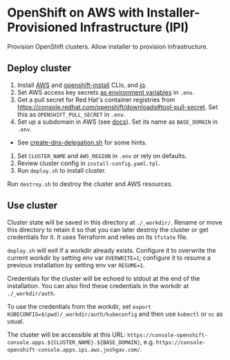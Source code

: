 # OpenShift on AWS with Installer-Provisioned Infrastructure (IPI)

Provision OpenShift clusters. Allow installer to provision infrastructure.

## Deploy cluster

1. Install [AWS][] and [openshift-install][] CLIs, and [jq](https://stedolan.github.io/jq/).
1. Set AWS access key secrets [as environment variables](https://docs.aws.amazon.com/cli/latest/userguide/cli-configure-envvars.html) in `.env`.
1. Get a pull secret for Red Hat's container registries from <https://console.redhat.com/openshift/downloads#tool-pull-secret>. Set this as `OPENSHIFT_PULL_SECRET` in `.env`.
1. Set up a subdomain in AWS (see [docs](https://docs.aws.amazon.com/Route53/latest/DeveloperGuide/CreatingNewSubdomain.html)). Set its name as `BASE_DOMAIN` in `.env`.
  - See [create-dns-delegation.sh](./create-dns-delegation.sh) for some hints.
1. Set `CLUSTER_NAME` and `AWS_REGION` in `.env` or rely on defaults.
1. Review cluster config in `install-config.yaml.tpl`.
1. Run `deploy.sh` to install cluster.

Run `destroy.sh` to destroy the cluster and AWS resources.

## Use cluster

Cluster state will be saved in this directory at `./_workdir/`. Rename or move this
directory to retain it so that you can later destroy the cluster or get
credentials for it. It uses Terraform and relies on its `tfstate` file.

`deploy.sh` will exit if a workdir already exists. Configure it to overwrite the
current workdir by setting env var `OVERWRITE=1`; configure it to resume a
previous installation by setting env var `RESUME=1`.

Credentials for the cluster will be echoed to stdout at the end of the
installation. You can also find these credentials in the workdir at
`./_workdir/auth`.

To use the credentials from the workdir, set `export
KUBECONFIG=$(pwd)/_workdir/auth/kubeconfig` and then use `kubectl` or `oc` as
usual.

The cluster will be accessible at this URL:
`https://console-openshift-console.apps.${CLUSTER_NAME}.${BASE_DOMAIN}`, e.g.
`https://console-openshift-console.apps.ipi.aws.joshgav.com/`.

[AWS]: https://docs.aws.amazon.com/cli/latest/userguide/getting-started-install.html
[openshift-install]: https://console.redhat.com/openshift/downloads#tool-x86_64-openshift-install
